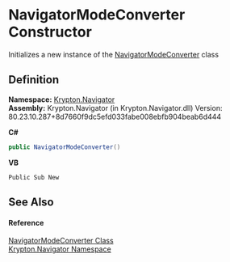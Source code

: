 # NavigatorModeConverter Constructor


Initializes a new instance of the <a href="5362cd94-1fe5-4afa-718b-9632fac7cfe8.md">NavigatorModeConverter</a> class



## Definition
**Namespace:** <a href="a21ac074-d119-3dc6-bd1c-d3a12c0128bc.md">Krypton.Navigator</a>  
**Assembly:** Krypton.Navigator (in Krypton.Navigator.dll) Version: 80.23.10.287+8d7660f9dc5efd033fabe008ebfb904beab6d444

**C#**
``` C#
public NavigatorModeConverter()
```
**VB**
``` VB
Public Sub New
```



## See Also


#### Reference
<a href="5362cd94-1fe5-4afa-718b-9632fac7cfe8.md">NavigatorModeConverter Class</a>  
<a href="a21ac074-d119-3dc6-bd1c-d3a12c0128bc.md">Krypton.Navigator Namespace</a>  

